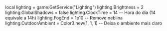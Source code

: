 local lighting = game:GetService("Lighting")
lighting.Brightness = 2
lighting.GlobalShadows = false
lighting.ClockTime = 14 -- Hora do dia (14 equivale a 14h)
lighting.FogEnd = 1e10 -- Remove neblina
lighting.OutdoorAmbient = Color3.new(1, 1, 1) -- Deixa o ambiente mais claro
